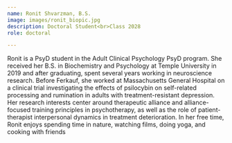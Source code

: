 ```yaml
---
name: Ronit Shvarzman, B.S.
image: images/ronit_biopic.jpg
description: Doctoral Student<br>Class 2028
role: doctoral

---
```

Ronit is a PsyD student in the Adult Clinical Psychology PsyD program. She received her B.S. in Biochemistry and Psychology at Temple University in 2019 and after graduating, spent several years working in neuroscience research. Before Ferkauf, she worked at Massachusetts General Hospital on a clinical trial investigating the effects of psilocybin on self-related processing and rumination in adults with treatment-resistant depression. Her research interests center around therapeutic alliance and alliance-focused training principles in psychotherapy, as well as the role of patient-therapist interpersonal dynamics in treatment deterioration. In her free time, Ronit enjoys spending time in nature, watching films, doing yoga, and cooking with friends
